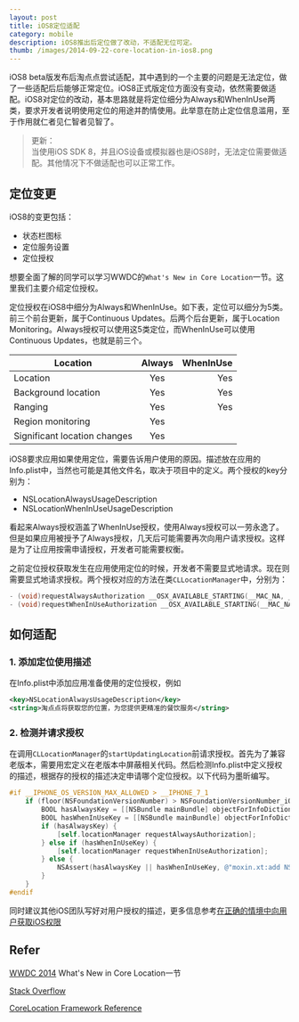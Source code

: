 ```yaml
---
layout: post
title: iOS8定位适配
category: mobile
description: iOS8推出后定位做了改动，不适配无位可定。
thumb: /images/2014-09-22-core-location-in-ios8.png
---
```

iOS8 beta版发布后淘点点尝试适配，其中遇到的一个主要的问题是无法定位，做了一些适配后后能够正常定位。iOS8正式版定位方面没有变动，依然需要做适配。iOS8对定位的改动，基本思路就是将定位细分为Always和WhenInUse两类，要求开发者说明使用定位的用途并酌情使用。此举意在防止定位信息滥用，至于作用就仁者见仁智者见智了。

> 更新：  
> 当使用iOS SDK 8，并且iOS设备或模拟器也是iOS8时，无法定位需要做适配。其他情况下不做适配也可以正常工作。

## 定位变更

iOS8的变更包括：

- 状态栏图标
- 定位服务设置
- 定位授权

想要全面了解的同学可以学习WWDC的`What's New in Core Location`一节。这里我们主要介绍定位授权。

定位授权在iOS8中细分为Always和WhenInUse。如下表，定位可以细分为5类。前三个前台更新，属于Continuous Updates。后两个后台更新，属于Location Monitoring。Always授权可以使用这5类定位，而WhenInUse可以使用Continuous Updates，也就是前三个。

| Location                     | Always| WhenInUse|
| ---------------------------- |:-----:| --------:|
| Location                     | Yes   | Yes      |
| Background location          | Yes   | Yes      |
| Ranging                      | Yes   | Yes      |
| Region monitoring            | Yes   |          |
| Significant location changes | Yes   |          |

iOS8要求应用如果使用定位，需要告诉用户使用的原因。描述放在应用的Info.plist中，当然也可能是其他文件名，取决于项目中的定义。两个授权的key分别为：

 - NSLocationAlwaysUsageDescription
 - NSLocationWhenInUseUsageDescription
 
看起来Always授权涵盖了WhenInUse授权，使用Always授权可以一劳永逸了。但是如果应用被授予了Always授权，几天后可能需要再次向用户请求授权。这样是为了让应用按需申请授权，开发者可能需要权衡。

之前定位授权获取发生在应用使用定位的时候，开发者不需要显式地请求。现在则需要显式地请求授权。两个授权对应的方法在类`CLLocationManager`中，分别为：

``` objective-c
- (void)requestAlwaysAuthorization __OSX_AVAILABLE_STARTING(__MAC_NA, __IPHONE_8_0);
- (void)requestWhenInUseAuthorization __OSX_AVAILABLE_STARTING(__MAC_NA, __IPHONE_8_0);
```

## 如何适配

### 1. 添加定位使用描述

在Info.plist中添加应用准备使用的定位授权，例如

``` xml
<key>NSLocationAlwaysUsageDescription</key>
<string>淘点点将获取您的位置，为您提供更精准的餐饮服务</string>
```

### 2. 检测并请求授权
在调用`CLLocationManager`的`startUpdatingLocation`前请求授权。首先为了兼容老版本，需要用宏定义在老版本中屏蔽相关代码。然后检测Info.plist中定义授权的描述，根据存的授权的描述决定申请哪个定位授权。以下代码为墨昕编写。


``` objective-c
#if __IPHONE_OS_VERSION_MAX_ALLOWED > __IPHONE_7_1
    if (floor(NSFoundationVersionNumber) > NSFoundationVersionNumber_iOS_7_1 && [CLLocationManager authorizationStatus] == kCLAuthorizationStatusNotDetermined) {
        BOOL hasAlwaysKey = [[NSBundle mainBundle] objectForInfoDictionaryKey:@"NSLocationAlwaysUsageDescription"] != nil;
        BOOL hasWhenInUseKey = [[NSBundle mainBundle] objectForInfoDictionaryKey:@"NSLocationWhenInUseUsageDescription"] != nil;
        if (hasAlwaysKey) {
            [self.locationManager requestAlwaysAuthorization];
        } else if (hasWhenInUseKey) {
            [self.locationManager requestWhenInUseAuthorization];
        } else {
            NSAssert(hasAlwaysKey || hasWhenInUseKey, @"moxin.xt:add NSLocationWhenInUseUsageDescription or NSLocationAlwaysUsageDescription to your info.plist");
        }
    }
#endif
```

同时建议其他iOS团队写好对用户授权的描述，更多信息参考[在正确的情境中向用户获取iOS权限](http://www.cocoachina.com/design/20140414/8151.html)

## Refer

[WWDC 2014](https://developer.apple.com/videos/wwdc/2014/) What's New in Core Location一节

[Stack Overflow](http://stackoverflow.com/questions/24062509/ios-8-location-services-not-working)

[CoreLocation Framework Reference](https://developer.apple.com/library/ios/documentation/CoreLocation/Reference/CLLocationManager_Class/index.html)